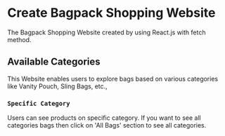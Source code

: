 # Create Bagpack Shopping Website

The Bagpack Shopping Website created by using React.js with fetch method.

## Available Categories

This Website enables users to explore bags based on various categories like Vanity Pouch, Sling Bags, etc.,

### `Specific Category`

Users can see products on specific category. If you want to see all categories bags then click on 'All Bags' section to see all categories.
